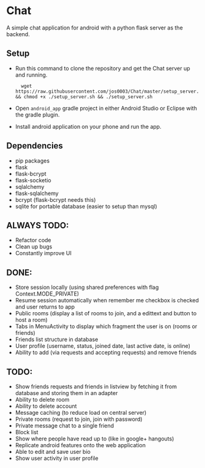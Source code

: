 # Chat
A simple chat application for android with a python flask server as the backend.

## Setup
* Run this command to clone the repository and get the Chat server up and running.
        
        wget https://raw.githubusercontent.com/jos0003/Chat/master/setup_server.sh && chmod +x ./setup_server.sh && ./setup_server.sh
        
* Open `android_app` gradle project in either Android Studio or Eclipse with the gradle plugin.
* Install android application on your phone and run the app.

## Dependencies
* pip packages
 * flask
 * flask-bcrypt
 * flask-socketio
 * sqlalchemy
 * flask-sqlalchemy
* bcrypt (flask-bcrypt needs this)
* sqlite for portable database (easier to setup than mysql)

## ALWAYS TODO:
* Refactor code
* Clean up bugs
* Constantly improve UI

## DONE:
* Store session locally (using shared preferences with flag Context.MODE_PRIVATE)
* Resume session automatically when remember me checkbox is checked and user returns to app
* Public rooms (display a list of rooms to join, and a edittext and button to host a room)
* Tabs in MenuActivity to display which fragment the user is on (rooms or friends)
* Friends list structure in database
* User profile (username, status, joined date, last active date, is online)
* Ability to add (via requests and accepting requests) and remove friends

## TODO:
* Show friends requests and friends in listview by fetching it from database and storing them in an adapter
* Ability to delete room
* Ability to delete account
* Message caching (to reduce load on central server)
* Private rooms (request to join, join with password)
* Private message chat to a single friend
* Block list
* Show where people have read up to (like in google+ hangouts)
* Replicate android features onto the web application
* Able to edit and save user bio
* Show user activity in user profile

